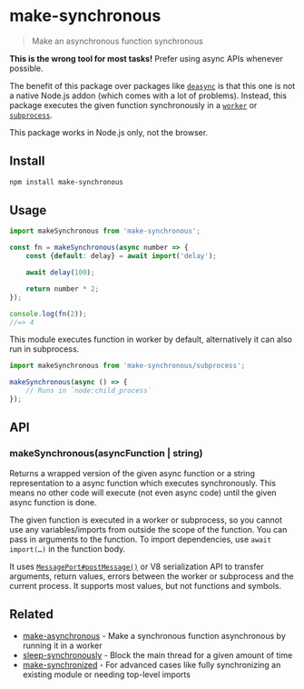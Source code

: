 # make-synchronous

> Make an asynchronous function synchronous

**This is the wrong tool for most tasks!** Prefer using async APIs whenever possible.

The benefit of this package over packages like [`deasync`](https://github.com/abbr/deasync) is that this one is not a native Node.js addon (which comes with a lot of problems). Instead, this package executes the given function synchronously in a [`worker`](https://nodejs.org/api/worker_threads.html) or [`subprocess`](https://nodejs.org/api/child_process.html).

This package works in Node.js only, not the browser.

## Install

```sh
npm install make-synchronous
```

## Usage

```js
import makeSynchronous from 'make-synchronous';

const fn = makeSynchronous(async number => {
	const {default: delay} = await import('delay');

	await delay(100);

	return number * 2;
});

console.log(fn(2));
//=> 4
```

This module executes function in worker by default, alternatively it can also run in subprocess.

```js
import makeSynchronous from 'make-synchronous/subprocess';

makeSynchronous(async () => {
	// Runs in `node:child_process`
});
```

## API

### makeSynchronous(asyncFunction | string)

Returns a wrapped version of the given async function or a string representation to a async function which executes synchronously. This means no other code will execute (not even async code) until the given async function is done.

The given function is executed in a worker or subprocess, so you cannot use any variables/imports from outside the scope of the function. You can pass in arguments to the function. To import dependencies, use `await import(…)` in the function body.

It uses [`MessagePort#postMessage()`](https://nodejs.org/api/worker_threads.html#portpostmessagevalue-transferlist) or V8 serialization API to transfer arguments, return values, errors between the worker or subprocess and the current process. It supports most values, but not functions and symbols.

## Related

- [make-asynchronous](https://github.com/sindresorhus/make-asynchronous) - Make a synchronous function asynchronous by running it in a worker
- [sleep-synchronously](https://github.com/sindresorhus/sleep-synchronously) - Block the main thread for a given amount of time
- [make-synchronized](https://github.com/fisker/make-synchronized) - For advanced cases like fully synchronizing an existing module or needing top-level imports
